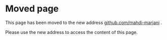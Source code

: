 # Moved page

This page has been moved to the new address [github.com/mahdi-marjani](https://github.com/mahdi-marjani) .

Please use the new address to access the content of this page.
